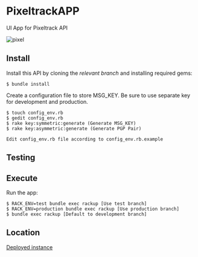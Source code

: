 # PixeltrackAPP

UI App for Pixeltrack API

![pixel](http://pixeltrack-api.heroku.com/19fbf71b-8e56-4266-843e-829d71818898.png)

## Install

Install this API by cloning the *relevant branch* and installing required gems:

    $ bundle install

Create a configuration file to store MSG_KEY. Be sure to use separate key
for development and production.

    $ touch config_env.rb
    $ gedit config_env.rb
    $ rake key:symmetric:generate (Generate MSG_KEY)
    $ rake key:asymmetric:generate (Generate PGP Pair)

    Edit config_env.rb file according to config_env.rb.example

## Testing

## Execute
Run the app:

    $ RACK_ENV=test bundle exec rackup [Use test branch]
    $ RACK_ENV=production bundle exec rackup [Use production branch]
    $ bundle exec rackup [Default to development branch]

## Location
[Deployed instance](https://pixeltrack-app.herokuapp.com "PixelTrackAPP")
